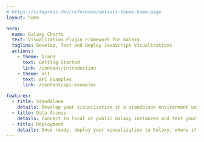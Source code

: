 ```yaml
---
# https://vitepress.dev/reference/default-theme-home-page
layout: home

hero:
  name: Galaxy Charts
  text: Visualization Plugin Framework for Galaxy 
  tagline: Develop, Test and Deploy JavaScript Visualizations
  actions:
    - theme: brand
      text: Getting Started
      link: /content/introduction
    - theme: alt
      text: API Examples
      link: /content/api-examples

features:
  - title: Standalone
    details: Develop your visualization in a standalone environment using modern tooling such as Vite and Vue3.
  - title: Data Access
    details: Connect to local or public Galaxy instances and test your visualization with real world data.
  - title: Deployment
    details: Once ready, deploy your visualization to Galaxy, where it can be used by researchers around the world.
---
```


